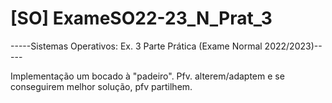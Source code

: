 # [SO] ExameSO22-23_N_Prat_3

-----Sistemas Operativos: Ex. 3 Parte Prática (Exame Normal 2022/2023)-----

Implementação um bocado à "padeiro". Pfv. alterem/adaptem e se conseguirem melhor solução, pfv partilhem.
